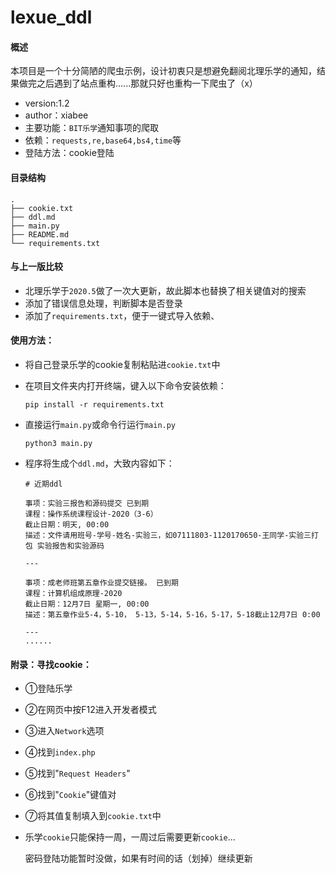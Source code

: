 # lexue_ddl
#### 概述

本项目是一个十分简陋的爬虫示例，设计初衷只是想避免翻阅北理乐学的通知，结果做完之后遇到了站点重构......那就只好也重构一下爬虫了（x）

* version:1.2
* author：xiabee
* 主要功能：`BIT乐学`通知事项的爬取
* 依赖：`requests,re,base64,bs4,time`等
* 登陆方法：cookie登陆



#### 目录结构

```
.
├── cookie.txt
├── ddl.md
├── main.py
├── README.md
└── requirements.txt
```





#### 与上一版比较

* 北理乐学于`2020.5`做了一次大更新，故此脚本也替换了相关键值对的搜索
* 添加了错误信息处理，判断脚本是否登录
* 添加了`requirements.txt`，便于一键式导入依赖、



#### 使用方法：

* 将自己登录乐学的cookie复制粘贴进`cookie.txt`中

* 在项目文件夹内打开终端，键入以下命令安装依赖：

  ```
  pip install -r requirements.txt
  ```

* 直接运行`main.py`或命令行运行`main.py`

  ```
  python3 main.py
  ```

* 程序将生成个`ddl.md`，大致内容如下：

  ```
  # 近期ddl
  
  事项：实验三报告和源码提交 已到期
  课程：操作系统课程设计-2020（3-6）
  截止日期：明天, 00:00
  描述：文件请用班号-学号-姓名-实验三，如07111803-1120170650-王同学-实验三打包 实验报告和实验源码
  
  ---
  
  事项：成老师班第五章作业提交链接。 已到期
  课程：计算机组成原理-2020
  截止日期：12月7日 星期一, 00:00
  描述：第五章作业5-4，5-10， 5-13，5-14，5-16，5-17，5-18截止12月7日 0:00
  
  ---
  ......
  ```

  

#### 附录：寻找cookie：

* ①登陆乐学 

* ②在网页中按F12进入开发者模式 

* ③进入`Network`选项 

* ④找到`index.php`

* ⑤找到"`Request Headers`" 

* ⑥找到"`Cookie`"键值对 

* ⑦将其值复制填入到`cookie.txt`中

* 乐学`cookie`只能保持一周，一周过后需要更新`cookie`...

  密码登陆功能暂时没做，如果有时间的话（划掉）继续更新